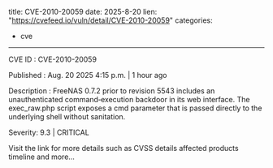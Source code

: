  
title: CVE-2010-20059
date: 2025-8-20
lien: "https://cvefeed.io/vuln/detail/CVE-2010-20059"
categories:
  - cve
---

CVE ID : CVE-2010-20059

Published :  Aug. 20
2025
4:15 p.m. | 1 hour ago

Description : FreeNAS 0.7.2 prior to revision 5543 includes an unauthenticated command‐execution backdoor in its web interface. The exec_raw.php script exposes a cmd parameter that is passed directly to the underlying shell without sanitation.

Severity: 9.3 | CRITICAL

Visit the link for more details
such as CVSS details
affected products
timeline
and more...
